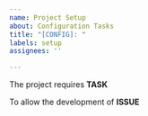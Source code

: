 ```yaml
---
name: Project Setup
about: Configuration Tasks
title: "[CONFIG]: "
labels: setup
assignees: ''

---
```


The project requires **TASK**

To allow the development of **ISSUE**
